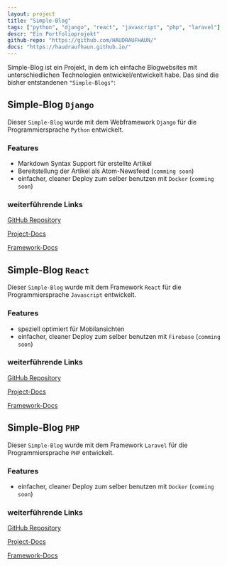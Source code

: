 ```yaml
---
layout: project
title: "Simple-Blog"
tags: ["python", "django", "react", "javascript", "php", "laravel"]
descr: "Ein Portfolioprojekt"
github-repo: "https://github.com/HAUDRAUFHAUN/"
docs: "https://haudraufhaun.github.io/"
---
```


Simple-Blog ist ein Projekt, in dem ich einfache Blogwebsites mit unterschiedlichen Technologien entwickel/entwickelt habe.
Das sind die bisher entstandenen `"Simple-Blogs"`:

## Simple-Blog `Django`

Dieser `Simple-Blog` wurde mit dem Webframework `Django` für die Programmiersprache `Python` entwickelt.

### Features

- Markdown Syntax Support für erstellte Artikel
- Bereitstellung der Artikel als Atom-Newsfeed (`comming soon`)
- einfacher, cleaner Deploy zum selber benutzen mit `Docker` (`comming soon`)

### weiterführende Links

<a href="https://github.com/HAUDRAUFHAUN/simple-blog-django" class="button is-light"><ion-icon name="logo-github" style="font-size: 16px;"></ion-icon> GitHub Repository</a>

<a href="https://haudraufhaun.github.io/simple-blog-django/" class="button is-light"><ion-icon name="document-text-outline" style="font-size: 16px;"></ion-icon> Project-Docs</a>

<a href="https://djangoproject.com" class="button is-light"><ion-icon name="document-text-outline" style="font-size: 16px;"></ion-icon> Framework-Docs</a>

## Simple-Blog `React`

Dieser `Simple-Blog` wurde mit dem Framework `React` für die Programmiersprache `Javascript` entwickelt.

### Features

- speziell optimiert für Mobilansichten
- einfacher, cleaner Deploy zum selber benutzen mit `Firebase` (`comming soon`)

### weiterführende Links

<a href="https://github.com/HAUDRAUFHAUN/simple-blog-react" class="button is-light"><ion-icon name="logo-github" style="font-size: 16px;"></ion-icon> GitHub Repository</a>

<a href="https://haudraufhaun.github.io/simple-blog-react/" class="button is-light"><ion-icon name="document-text-outline" style="font-size: 16px;"></ion-icon> Project-Docs</a>

<a href="https://reactjs.org/" class="button is-light"><ion-icon name="document-text-outline" style="font-size: 16px;"></ion-icon> Framework-Docs</a>

## Simple-Blog `PHP`

Dieser `Simple-Blog` wurde mit dem Framework `Laravel` für die Programmiersprache `PHP` entwickelt.

### Features

- einfacher, cleaner Deploy zum selber benutzen mit `Docker` (`comming soon`)

### weiterführende Links

<a href="https://github.com/HAUDRAUFHAUN/simple-blog-php" class="button is-light"><ion-icon name="logo-github" style="font-size: 16px;"></ion-icon> GitHub Repository</a>

<a href="https://haudraufhaun.github.io/simple-blog-php/" class="button is-light"><ion-icon name="document-text-outline" style="font-size: 16px;"></ion-icon> Project-Docs</a>

<a href="https://laravel.com" class="button is-light"><ion-icon name="document-text-outline" style="font-size: 16px;"></ion-icon> Framework-Docs</a>
